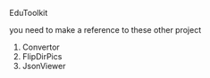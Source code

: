 EduToolkit

you need to make a reference to these other project

1. Convertor
2. FlipDirPics
3. JsonViewer